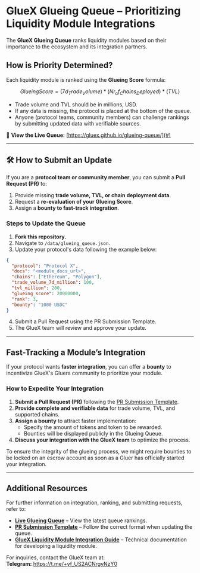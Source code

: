 # GlueX Glueing Queue – Prioritizing Liquidity Module Integrations  

The **GlueX Glueing Queue** ranks liquidity modules based on their importance to the ecosystem and its integration partners.

## How is Priority Determined?

Each liquidity module is ranked using the **Glueing Score** formula:   

```math

Glueing Score = (7d_Trade_Volume) * (Nr_of_Chains_Deployed) * (TVL)

```

- Trade volume and TVL should be in millions, USD.
- If any data is missing, the protocol is placed at the bottom of the queue.  
- Anyone (protocol teams, community members) can challenge rankings by submitting updated data with verifiable sources.  

🔗 **View the Live Queue:** [https://gluex.github.io/glueing-queue/](#)  

---

## 🛠 How to Submit an Update  

If you are a **protocol team or community member**, you can submit a **Pull Request (PR)** to:  

1. Provide missing **trade volume, TVL, or chain deployment data**.  
2. Request a **re-evaluation of your Glueing Score**.  
3. Assign a **bounty to fast-track integration**.  

### **Steps to Update the Queue**  
1. **Fork this repository.**  
2. Navigate to `/data/glueing_queue.json`.  
3. Update your protocol's data following the example below:  

```json
{
  "protocol": "Protocol X",
  "docs": "<module_docs_url>",
  "chains": ["Ethereum", "Polygon"],
  "trade_volume_7d_million": 100,
  "tvl_million": 200,
  "glueing_score": 20000000,
  "rank": 3,
  "bounty": "1000 USDC"
}
```

4. Submit a Pull Request using the PR Submission Template.
5. The GlueX team will review and approve your update.

---

## Fast-Tracking a Module’s Integration  

If your protocol wants **faster integration**, you can offer a **bounty** to incentivize GlueX's Gluers community to prioritize your module.  

### How to Expedite Your Integration  
1. **Submit a Pull Request (PR)** following the [PR Submission Template](./PR-template.md).  
2. **Provide complete and verifiable data** for trade volume, TVL, and supported chains.  
3. **Assign a bounty** to attract faster implementation:  
   - Specify the amount of tokens and token to be rewarded.  
   - Bounties will be displayed publicly in the Glueing Queue.  
4. **Discuss your integration with the GlueX team** to optimize the process.  

To ensure the integrity of the glueing process, we might require bounties to be locked on an escrow account as soon as a Gluer has officially started your integration.

---

## Additional Resources  

For further information on integration, ranking, and submitting requests, refer to:  

- **[Live Glueing Queue](https://gluex.github.io/glueing-queue/)** – View the latest queue rankings.  
- **[PR Submission Template](./PR-template.md)** – Follow the correct format when updating the queue.  
- **[GlueX Liquidity Module Integration Guide](https://github.com/gluexprotocol/liquidity-module-self-integration)** – Technical documentation for developing a liquidity module.  

For inquiries, contact the GlueX team at:  
**Telegram:** https://t.me/+yf_US2ACNrgyNzY0
